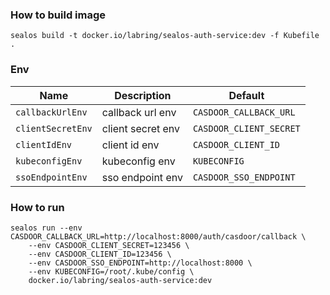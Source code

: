 ### How to build image

```shell
sealos build -t docker.io/labring/sealos-auth-service:dev -f Kubefile .
```

### Env

| Name | Description | Default |
| --- | --- | --- |
|`callbackUrlEnv`|callback url env|`CASDOOR_CALLBACK_URL`|
|`clientSecretEnv`|client secret env|`CASDOOR_CLIENT_SECRET`|
|`clientIdEnv`|client id env|`CASDOOR_CLIENT_ID`|
|`kubeconfigEnv`|kubeconfig env|`KUBECONFIG`|
|`ssoEndpointEnv`|sso endpoint env|`CASDOOR_SSO_ENDPOINT`|
### How to run

```shell
sealos run --env CASDOOR_CALLBACK_URL=http://localhost:8000/auth/casdoor/callback \
    --env CASDOOR_CLIENT_SECRET=123456 \
    --env CASDOOR_CLIENT_ID=123456 \
    --env CASDOOR_SSO_ENDPOINT=http://localhost:8000 \
    --env KUBECONFIG=/root/.kube/config \
    docker.io/labring/sealos-auth-service:dev
```
